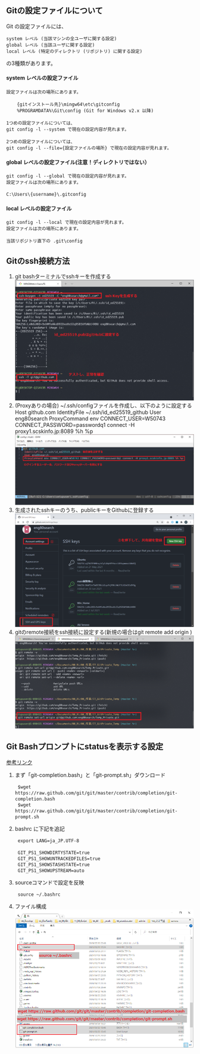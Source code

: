 ## Gitの設定ファイルについて

Git の設定ファイルには、

    system レベル (当該マシンの全ユーザに関する設定)
    global レベル (当該ユーザに関する設定)
    local レベル (特定のディレクトリ (リポジトリ) に関する設定)
の3種類があります。

#### system レベルの設定ファイル

    設定ファイルは次の場所にあります。

        {gitインストール先}\mingw64\etc\gitconfig
        %PROGRAMDATA%\Git\config (Git for Windows v2.x 以降)

    1つめの設定ファイルについては、
    git config -l --system で現在の設定内容が見れます。

    2つめの設定ファイルについては、
    git config -l --file={設定ファイルの場所} で現在の設定内容が見れます。

#### global レベルの設定ファイル(注意！ディレクトリではない）

    git config -l --global で現在の設定内容が見れます。
    設定ファイルは次の場所にあります。

    C:\Users\{username}\.gitconfig

#### local レベルの設定ファイル

    git config -l --local で現在の設定内容が見れます。
    設定ファイルは次の場所にあります。

    当該リポジトリ直下の .git\config

## Gitのssh接続方法

1. git bashターミナルでsshキーを作成する
![sshキー作成](./11_image/sshキー作成.png)
1. (Proxyありの場合) ~/.ssh/configファイルを作成し、以下のように設定する
        Host github.com
          IdentityFile ~/.ssh/id_ed25519_github
          User eng80search
          ProxyCommand env CONNECT_USER=W50743 CONNECT_PASSWORD=passwordq1 connect -H proxy1.scskinfo.jp:8089 %h %p
![sshプロキシ設定](./11_image/sshプロキシ設定.png)
1. 生成されたsshキーのうち、publicキーをGithubに登録する
![githubにssh共有鍵登録](./11_image/githubにssh共有鍵登録.png)
1. gitのremote接続をssh接続に設定する(新規の場合はgit remote add origin )
![ssh方式でremote接続](./11_image/ssh接続.png)


## Git Bashプロンプトにstatusを表示する設定
[参考リンク](https://tm.root-n.com/unix:command:git:bash_prompt)

1. まず「git-completion.bash」と「git-prompt.sh」ダウンロード

        $wget https://raw.github.com/git/git/master/contrib/completion/git-completion.bash
        $wget https://raw.github.com/git/git/master/contrib/completion/git-prompt.sh

1. bashrc に下記を追記

        export LANG=ja_JP.UTF-8

        GIT_PS1_SHOWDIRTYSTATE=true
        GIT_PS1_SHOWUNTRACKEDFILES=true
        GIT_PS1_SHOWSTASHSTATE=true
        GIT_PS1_SHOWUPSTREAM=auto
            

1. sourceコマンドで設定を反映

        source ~/.bashrc

1. ファイル構成
![ファイル構成](./11_image/displayStatusInGitBash/displayStatusInGitBash.png)
